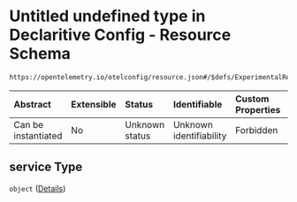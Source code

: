 # Untitled undefined type in Declaritive Config - Resource Schema

```txt
https://opentelemetry.io/otelconfig/resource.json#/$defs/ExperimentalResourceDetector/properties/service
```



| Abstract            | Extensible | Status         | Identifiable            | Custom Properties | Additional Properties | Access Restrictions | Defined In                                                        |
| :------------------ | :--------- | :------------- | :---------------------- | :---------------- | :-------------------- | :------------------ | :---------------------------------------------------------------- |
| Can be instantiated | No         | Unknown status | Unknown identifiability | Forbidden         | Forbidden             | none                | [resource.json\*](../schema/resource.json "open original schema") |

## service Type

`object` ([Details](resource-defs-experimentalresourcedetector-properties-service.md))

